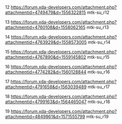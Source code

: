 12
https://forum.xda-developers.com/attachment.php?attachmentid=4749479&d=1556322815
mtk-su_r12

13
https://forum.xda-developers.com/attachment.php?attachmentid=4760108&d=1558062165
mtk-su_r13

14
https://forum.xda-developers.com/attachment.php?attachmentid=4763929&d=1558573005
mtk-su_r14

15
https://forum.xda-developers.com/attachment.php?attachmentid=4767890&d=1559145802
mtk-su_r15

16
https://forum.xda-developers.com/attachment.php?attachmentid=4774282&d=1560128844
mtk-su_r16

17
https://forum.xda-developers.com/attachment.php?attachmentid=4791658&d=1563039489
mtk-su_r17

18
https://forum.xda-developers.com/attachment.php?attachmentid=4799163&d=1564465047
mtk-su_r18

19
https://forum.xda-developers.com/attachment.php?attachmentid=4849861&d=1571555799
mtk-su_r19

